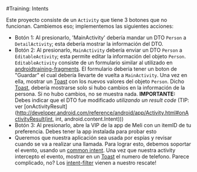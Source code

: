 #Training: Intents

Este proyecto consiste de un `Activity` que tiene 3 botones que no funcionan. 
Cambiemos eso; implementemos las siguientes acciones:

- Botón 1: Al presionarlo, 'MainActivity' debería mandar un DTO `Person` a 
`DetailActivity`; esta  debería mostrar la información del DTO.
- Botón 2: Al presionarlo, `MainActivity` debería enviar un DTO `Person` a 
`EditableActivity`; esta permite editar la información del objeto `Person`.
`EditableActivity` consiste de un formulario similar al utilizado en 
[androidtraining-fragments](https://github.com/wmora/androidtraining-fragments). El formulario
deberia tener un boton de "Guardar" el cual debería llevarte de vuelta a `MainActivity`. Una vez en ella,
mostrar un [Toast](http://developer.android.com/guide/topics/ui/notifiers/toasts.html) con los
nuevos valores del objeto `Person`. Dicho [Toast](http://developer.android.com/guide/topics/ui/notifiers/toasts.html),
debería mostrarse solo si hubo cambios en la información de la persona. Si no hubo cambios,
no se muestra nada. 
**IMPORTANTE:** Debes indicar que el DTO fue modificado *utilizando un result code* (TIP: ver
[onActivityResult]
(http://developer.android.com/reference/android/app/Activity.html#onActivityResult(int, int, android.content.Intent)))
- Botón 3: Al presionarlo, abre la VIP de la app de Meli con un itemID de tu preferencia. Debes tener
la app instalada para probar esto
- Queremos que nuestra aplicación sea usada por espías y revisar cuando se
va a realizar una llamada. Para lograr esto, debemos soportar el evento, usando un
[common intent](https://developer.android.com/guide/components/intents-common.html). Una vez que nuestra activity intercepto el evento, mostrar en un
[Toast](http://developer.android.com/guide/topics/ui/notifiers/toasts.html) el numero de telefono.
Parece complicado, no? Los [intent-filter](http://developer.android.com/guide/topics/manifest/intent-filter-element.html)
vienen a nuestro rescate!
